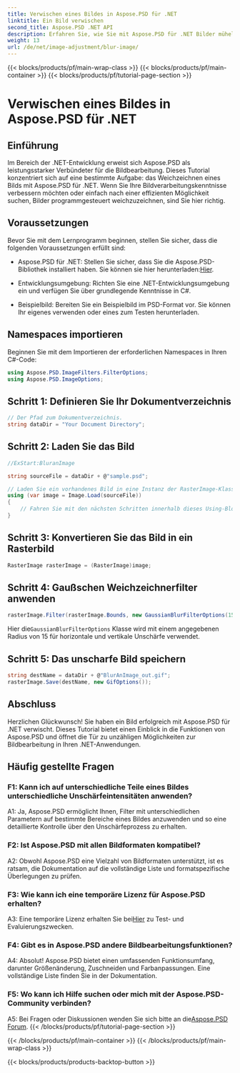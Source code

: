 ```yaml
---
title: Verwischen eines Bildes in Aspose.PSD für .NET
linktitle: Ein Bild verwischen
second_title: Aspose.PSD .NET API
description: Erfahren Sie, wie Sie mit Aspose.PSD für .NET Bilder mühelos verwischen. Eine Schritt-für-Schritt-Anleitung zur nahtlosen Bildbearbeitung in Ihren C#-Projekten.
weight: 13
url: /de/net/image-adjustment/blur-image/
---
```


{{< blocks/products/pf/main-wrap-class >}}
{{< blocks/products/pf/main-container >}}
{{< blocks/products/pf/tutorial-page-section >}}

# Verwischen eines Bildes in Aspose.PSD für .NET

## Einführung

Im Bereich der .NET-Entwicklung erweist sich Aspose.PSD als leistungsstarker Verbündeter für die Bildbearbeitung. Dieses Tutorial konzentriert sich auf eine bestimmte Aufgabe: das Weichzeichnen eines Bilds mit Aspose.PSD für .NET. Wenn Sie Ihre Bildverarbeitungskenntnisse verbessern möchten oder einfach nach einer effizienten Möglichkeit suchen, Bilder programmgesteuert weichzuzeichnen, sind Sie hier richtig.

## Voraussetzungen

Bevor Sie mit dem Lernprogramm beginnen, stellen Sie sicher, dass die folgenden Voraussetzungen erfüllt sind:

-  Aspose.PSD für .NET: Stellen Sie sicher, dass Sie die Aspose.PSD-Bibliothek installiert haben. Sie können sie hier herunterladen:[Hier](https://releases.aspose.com/psd/net/).

- Entwicklungsumgebung: Richten Sie eine .NET-Entwicklungsumgebung ein und verfügen Sie über grundlegende Kenntnisse in C#.

- Beispielbild: Bereiten Sie ein Beispielbild im PSD-Format vor. Sie können Ihr eigenes verwenden oder eines zum Testen herunterladen.

## Namespaces importieren

Beginnen Sie mit dem Importieren der erforderlichen Namespaces in Ihren C#-Code:

```csharp
using Aspose.PSD.ImageFilters.FilterOptions;
using Aspose.PSD.ImageOptions;
```

## Schritt 1: Definieren Sie Ihr Dokumentverzeichnis

```csharp
// Der Pfad zum Dokumentverzeichnis.
string dataDir = "Your Document Directory";
```

## Schritt 2: Laden Sie das Bild

```csharp
//ExStart:BluranImage

string sourceFile = dataDir + @"sample.psd";

// Laden Sie ein vorhandenes Bild in eine Instanz der RasterImage-Klasse
using (var image = Image.Load(sourceFile))
{
    // Fahren Sie mit den nächsten Schritten innerhalb dieses Using-Blocks fort.
}
```

## Schritt 3: Konvertieren Sie das Bild in ein Rasterbild

```csharp
RasterImage rasterImage = (RasterImage)image;
```

## Schritt 4: Gaußschen Weichzeichnerfilter anwenden

```csharp
rasterImage.Filter(rasterImage.Bounds, new GaussianBlurFilterOptions(15, 15));
```

 Hier die`GaussianBlurFilterOptions` Klasse wird mit einem angegebenen Radius von 15 für horizontale und vertikale Unschärfe verwendet.

## Schritt 5: Das unscharfe Bild speichern

```csharp
string destName = dataDir + @"BlurAnImage_out.gif";
rasterImage.Save(destName, new GifOptions());
```

## Abschluss

Herzlichen Glückwunsch! Sie haben ein Bild erfolgreich mit Aspose.PSD für .NET verwischt. Dieses Tutorial bietet einen Einblick in die Funktionen von Aspose.PSD und öffnet die Tür zu unzähligen Möglichkeiten zur Bildbearbeitung in Ihren .NET-Anwendungen.

## Häufig gestellte Fragen

### F1: Kann ich auf unterschiedliche Teile eines Bildes unterschiedliche Unschärfeintensitäten anwenden?

A1: Ja, Aspose.PSD ermöglicht Ihnen, Filter mit unterschiedlichen Parametern auf bestimmte Bereiche eines Bildes anzuwenden und so eine detaillierte Kontrolle über den Unschärfeprozess zu erhalten.

### F2: Ist Aspose.PSD mit allen Bildformaten kompatibel?

A2: Obwohl Aspose.PSD eine Vielzahl von Bildformaten unterstützt, ist es ratsam, die Dokumentation auf die vollständige Liste und formatspezifische Überlegungen zu prüfen.

### F3: Wie kann ich eine temporäre Lizenz für Aspose.PSD erhalten?

 A3: Eine temporäre Lizenz erhalten Sie bei[Hier](https://purchase.aspose.com/temporary-license/) zu Test- und Evaluierungszwecken.

### F4: Gibt es in Aspose.PSD andere Bildbearbeitungsfunktionen?

A4: Absolut! Aspose.PSD bietet einen umfassenden Funktionsumfang, darunter Größenänderung, Zuschneiden und Farbanpassungen. Eine vollständige Liste finden Sie in der Dokumentation.

### F5: Wo kann ich Hilfe suchen oder mich mit der Aspose.PSD-Community verbinden?

 A5: Bei Fragen oder Diskussionen wenden Sie sich bitte an die[Aspose.PSD Forum](https://forum.aspose.com/c/psd/34).
{{< /blocks/products/pf/tutorial-page-section >}}

{{< /blocks/products/pf/main-container >}}
{{< /blocks/products/pf/main-wrap-class >}}

{{< blocks/products/products-backtop-button >}}
